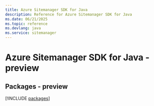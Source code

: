 ```yaml
---
title: Azure Sitemanager SDK for Java
description: Reference for Azure Sitemanager SDK for Java
ms.date: 06/21/2025
ms.topic: reference
ms.devlang: java
ms.service: sitemanager
---
```

# Azure Sitemanager SDK for Java - preview
## Packages - preview
[!INCLUDE [packages](sitemanager-index.md)]